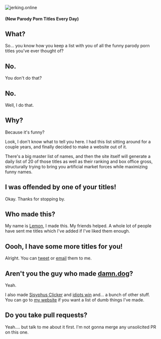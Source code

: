 ![jerking.online](https://ahoylemon.github.io/jerking.online/img/twitter-card.png)
#### (New Parody Porn Titles Every Day)

## What?

So... you know how you keep a list with you of all the funny parody porn titles you've ever thought of?

## No.

You don't do that?

## No.

Well, I do that.

## Why?

Because it's funny?

Look, I don't know what to tell you here. I had this list sitting around for a couple years, and finally decided to make a website out of it.

There's a big master list of names, and then the site itself will generate a daily list of 20 of those titles as well as their ranking and box office gross, structurally trying to bring you artificial market forces while maximizing funny names.

## I was offended by one of your titles!

Okay. Thanks for stopping by.

## Who made this?

My name is [Lemon](http://ahoylemon.xyz), I made this. My friends helped. A whole lot of people have sent me titles which I've added if I've liked them enough.

## Oooh, I have some more titles for you!

Alright. You can [tweet](https://twitter.com/AhoyLemon) or [email](mailto:lemon@thefpl.us) them to me.

## Aren't you the guy who made [damn.dog](https://damn.dog)?

Yeah.

I also made [Sisyphus Clicker](https://kinda.fun/sisyphus) and [idiots win](https://idiots.win) and... a bunch of other stuff. You can go to [my website](https://ahoylemon.xyz) if you want a list of dumb things I've made. 

## Do you take pull requests?

Yeah.... but talk to me about it first. I'm not gonna merge any unsolicited PR on this one.